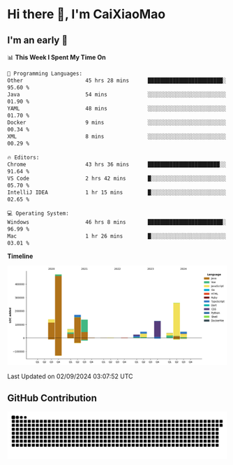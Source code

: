 # Hi there 👋, I'm CaiXiaoMao

## I'm an early 🐤
<!--START_SECTION:waka-->
📊 **This Week I Spent My Time On** 

```text
💬 Programming Languages: 
Other                    45 hrs 28 mins      ████████████████████████░   95.60 % 
Java                     54 mins             ░░░░░░░░░░░░░░░░░░░░░░░░░   01.90 % 
YAML                     48 mins             ░░░░░░░░░░░░░░░░░░░░░░░░░   01.70 % 
Docker                   9 mins              ░░░░░░░░░░░░░░░░░░░░░░░░░   00.34 % 
XML                      8 mins              ░░░░░░░░░░░░░░░░░░░░░░░░░   00.29 % 

🔥 Editors: 
Chrome                   43 hrs 36 mins      ███████████████████████░░   91.64 % 
VS Code                  2 hrs 42 mins       █░░░░░░░░░░░░░░░░░░░░░░░░   05.70 % 
IntelliJ IDEA            1 hr 15 mins        █░░░░░░░░░░░░░░░░░░░░░░░░   02.65 % 

💻 Operating System: 
Windows                  46 hrs 8 mins       ████████████████████████░   96.99 % 
Mac                      1 hr 26 mins        █░░░░░░░░░░░░░░░░░░░░░░░░   03.01 % 
```

**Timeline**

![Lines of Code chart](https://raw.githubusercontent.com/caixiaomao/caixiaomao/main/assets/bar_graph.png)


 Last Updated on 02/09/2024 03:07:52 UTC
<!--END_SECTION:waka-->

## GitHub Contribution
<picture>
  <source media="(prefers-color-scheme: dark)" srcset="/dist/snake/github-contribution-grid-snake-dark.svg" />
  <source media="(prefers-color-scheme: light)" srcset="/dist/snake/github-contribution-grid-snake.svg" />
  <img alt="github contribution grid snake animation" src="/dist/snake/github-contribution-grid-snake.svg" />
</picture>
